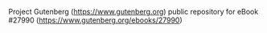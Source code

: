 Project Gutenberg (https://www.gutenberg.org) public repository for eBook #27990 (https://www.gutenberg.org/ebooks/27990)
